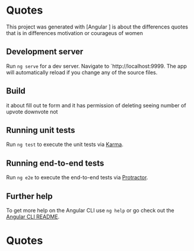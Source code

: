 # Quotes

This project was generated with [Angular ] is about the differences quotes that is in differences motivation or courageus of women 

## Development server

Run `ng serve` for a dev server. Navigate to `http://localhost:9999. The app will automatically reload if you change any of the source files.


## Build

it about fill out te form and it has permission of  deleting seeing number of upvote downvote not

## Running unit tests

Run `ng test` to execute the unit tests via [Karma](https://karma-runner.github.io).

## Running end-to-end tests

Run `ng e2e` to execute the end-to-end tests via [Protractor](http://www.protractortest.org/).

## Further help

To get more help on the Angular CLI use `ng help` or go check out the [Angular CLI README](https://github.com/angular/angular-cli/blob/master/README.md).
# Quotes

